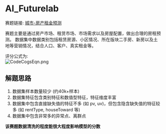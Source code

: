 # AI_Futurelab
赛题链接: [城市-房产租金预测](https://ai.futurelab.tv/contest_detail/3)

赛题主要是通过房产市场、租赁市场、市场需求以及房屋配置，做出合理的房租预测。
数据集中数据类别包括租赁房源、小区情况、所在版块二手房、新房以及土地等营销情况，结合人口、客户、真实租金等。

评分公式为:   
![CodeCogsEqn.png](https://i.loli.net/2019/05/23/5ce681108b99694252.png)


## 解题思路
1. 数据集样本数量较少 (约40k+样本)
2. 数据集特征包含类别特征和数值型特征，特征维度丰富
3. 数据集中包含直接缺失值的特征不多 (如 pv, uv)，但包含隐含缺失值的特征较多 (如 rentType, houseToward 等)
4. 数据集中包含非常多的异常点、离群点


**该赛题数据清洗的程度能很大程度影响模型的分数**
